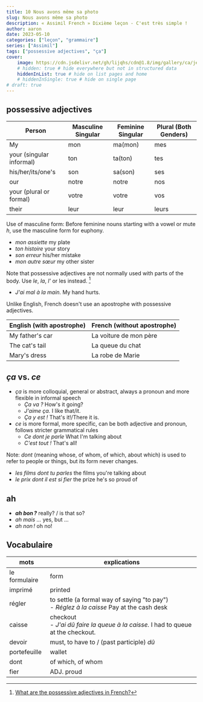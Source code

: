 ```yaml
---
title: 10 Nous avons même sa photo
slug: Nous avons même sa photo
description: « Assimil French » Dixième leçon - C'est très simple !
author: aaron
date: 2023-05-10
categories: ["leçon", "grammaire"]
series: ["Assimil"]
tags: ["possessive adjectives", "ça"]
cover: 
    image: https://cdn.jsdelivr.net/gh/lijqhs/cdn@1.8/img/gallery/ca/jeremy-allouche-JWQ7th6UNwE-unsplash.jpg
    # hidden: true # hide everywhere but not in structured data
    hiddenInList: true # hide on list pages and home
    # hiddenInSingle: true # hide on single page
# draft: true
---
```


## possessive adjectives

| Person | Masculine Singular | Feminine Singular | Plural (Both Genders) |
|--------|--------------------|--------------------|------------------------|
| My | mon | ma(mon) | mes |
| your (singular informal) | ton | ta(ton) | tes |
| his/her/its/one's | son | sa(son) | ses |
| our | notre | notre | nos |
| your (plural or formal) | votre | votre | vos |
| their | leur | leur | leurs |

Use of masculine form: Before feminine nouns starting with a vowel or mute *h*, use the masculine form for euphony.

- *mon assiette* my plate
- *ton histoire* your story
- *son erreur* his/her mistake
- *mon autre sœur* my other sister

Note that possessive adjectives are not normally used with parts of the body. Use *le*, *la*, *l'* or les instead. [^1]

- *J'ai mal à la main.* My hand hurts.

[^1]: [What are the possessive adjectives in French?](https://grammar.collinsdictionary.com/french-easy-learning/what-are-the-possessive-adjectives-in-french)

Unlike English, French doesn't use an apostrophe with possessive adjectives.


| English (with apostrophe) | French (without apostrophe) |
|---------------------------|---------------------------|
| My father's car           | La voiture de mon père    |
| The cat's tail            | La queue du chat          |
| Mary's dress              | La robe de Marie          |

## *ça* vs. *ce*

- *ça* is more colloquial, general or abstract, always a pronoun and more flexible in informal speech
  - *Ça va ?* How's it going?
  - *J'aime ça.* I like that/it.
  - *Ça y est !* That's it!/There it is.
- *ce* is more formal, more specific, can be both adjective and pronoun, follows stricter grammatical rules
  - *Ce dont je parle* What I'm talking about
  - *C'est tout !* That's all!

Note: *dont* (meaning whose, of whom, of which, about which) is used to refer to people or things, but its form never changes.
- *les films dont tu parles* the films you're talking about
- *le prix dont il est si fier* the prize he's so proud of

## ah

- ***ah bon ?*** really? / is that so?
- *ah mais ...* yes, but ...
- *ah non !* oh no!

## Vocabulaire

| mots | explications |
| ---- | ------ | 
| le formulaire | form |
| imprimé | printed |
| régler | to settle (a formal way of saying "to pay") </br> - *Réglez à la caisse* Pay at the cash desk |
| caisse | checkout </br> - *J'ai dû faire la queue à la caisse.* I had to queue at the checkout. |
| devoir | must, to have to / (past participle) *dû* |
| portefeuille | wallet |
| dont | of which, of whom |
| fier | ADJ. proud | 